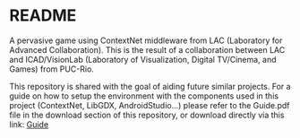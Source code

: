 # README #

A pervasive game using ContextNet middleware from LAC (Laboratory for Advanced Collaboration). 
This is the result of a collaboration between LAC and ICAD/VisionLab (Laboratory of Visualization, Digital TV/Cinema, and Games) from PUC-Rio.

This repository is shared with the goal of aiding future similar projects. For a guide on how to setup the environment
with the components used in this project (ContextNet, LibGDX, AndroidStudio...) please refer to the Guide.pdf file in the
download section of this repository, or download directly via this link: [Guide](https://bitbucket.org/KikoSampaio/pucmonproject/downloads/Guide.pdf)